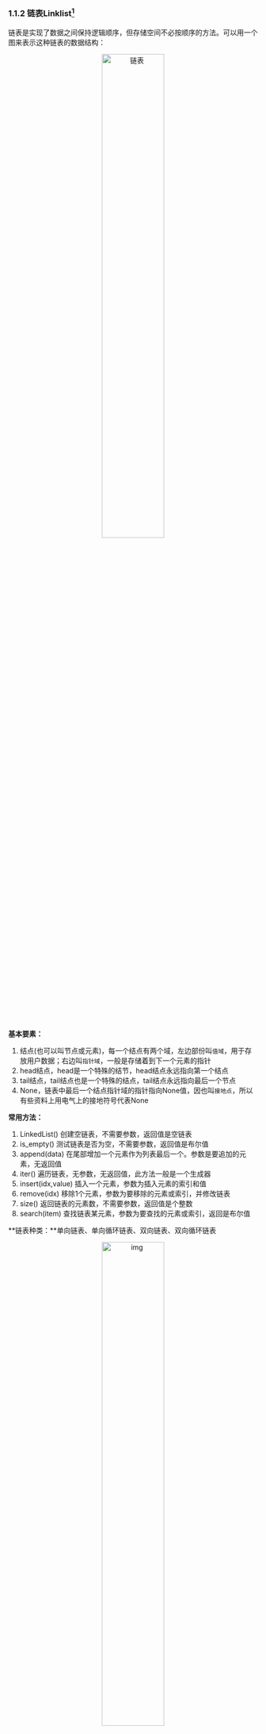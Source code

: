### 1.1.2 链表Linklist[^1]

链表是实现了数据之间保持逻辑顺序，但存储空间不必按顺序的方法。可以用一个图来表示这种链表的数据结构：

<center>
    <img src="https://zhaochj.github.io/images/2016-05-13-01.jpg" alt="链表" width="50%" height="50%" />
</center>

**基本要素：**

1. 结点(也可以叫节点或元素)，每一个结点有两个域，左边部份叫`值域`，用于存放用户数据；右边叫`指针域`，一般是存储着到下一个元素的指针
2. head结点，head是一个特殊的结节，head结点永远指向第一个结点
3. tail结点，tail结点也是一个特殊的结点，tail结点永远指向最后一个节点
4. None，链表中最后一个结点指针域的指针指向None值，因也叫`接地点`，所以有些资料上用电气上的接地符号代表None

**常用方法：**

1. LinkedList()           创建空链表，不需要参数，返回值是空链表
2. is_empty()             测试链表是否为空，不需要参数，返回值是布尔值
3. append(data)        在尾部增加一个元素作为列表最后一个。参数是要追加的元素，无返回值
4. iter()                       遍历链表，无参数，无返回值，此方法一般是一个生成器
5. insert(idx,value)   插入一个元素，参数为插入元素的索引和值
6. remove(idx)          移除1个元素，参数为要移除的元素或索引，并修改链表
7. size()                      返回链表的元素数，不需要参数，返回值是个整数
8. search(item)         查找链表某元素，参数为要查找的元素或索引，返回是布尔值

**链表种类：**单向链表、单向循环链表、双向链表、双向循环链表 

 <center>
     <img src="https://img-blog.csdn.net/20180721154905692?watermark/2/text/aHR0cHM6Ly9ibG9nLmNzZG4ubmV0L3dlaXhpbl8zNzcyODAzMQ==/font/5a6L5L2T/fontsize/400/fill/I0JBQkFCMA==/dissolve/70" alt="img"  width="50%" height="50%" />
 </center>             

#### 节点类

python用类来实现链表的数据结构，节点（Node）是实现链表的基本模块，每个节点至少包括两个重要部分。首先，包括节点自身的数据，称为“数据域”(也叫值域)。其次，每个节点包括下一个节点的“引用”(也叫指针)

实现一个Node类：

```python
class Node:
    def __init__(self, data):
        self.data = data
        self.next = None
```

此节点类只有一个构建函数，接收一个数据参数，其中`next`表示指针域的指针，实例化后得到一个节点对象，如下：

```
node = Node(4)
```

此节点对象数据为`4`，指针指向None。

这样一个节点对象可以用一个图例来更形象的说明，如下：

<div align=center>
    <img src="https://zhaochj.github.io/images/2016-05-13-02.jpg" alt="链表"  width="40%" height="40%" />
</div>

#### 链表类

LinkedList类的构建函数：

```python
class LinkedList:
    def __init__(self):
        self.head = None
        self.tail = None
```

此类实例后会生成一个链表对象，初始化了`head`和`tail`节点，且两节点都指向`None`，实例化代码如下：

```python
link_list = LinkedList()
```

也可以用图形象的表示这个链表对象，如下：

<div align=center>
    <img src="https://zhaochj.github.io/images/2016-05-13-03.jpg" alt="链表"  width="40%" height="40%" />
</div>　　　　　　　　　　　　　

##### is_empty方法实现

is_empty方法检查链表是否是一个空链表，这个方法只需要检查`head`节点是否指向`None`即可，代码如下：

```python
def is_empty(self):
        return self.head is None
```

如果是空列表返回`True`，否则返回`False`

##### append方法实现

append方法表示增加元素到链表，这和insert方法不同，前者使新增加的元素成为链表中第一个节点，而后者是根据索引值来判断插入到链表的哪个位置。代码如下：

```python
def append(self, data):
        node = Node(data)
        if self.head is None:
            self.head = node
            self.tail = node
        else:
            self.tail.next = node
            self.tail = node
```

既然要新增加节点，首先把Node类实例化得到一个node对象。这里有两种情况需要考虑，一是链表是一个空链表时怎样append一个节点；二是当链表不是空链表时又怎样append一个节点？

当`if self.head is None:`为`True`时，把链表的`head`和`tail`都指向了`node`，假如我们执行了

```
link_list(append(4))
```

此时的链表结构如下图：

<img src="https://zhaochj.github.io/images/2016-05-13-04.jpg" alt="链表"  width="40%" height="40%" />

当`if self.head is None:`为`False`时,说明链表已经增加了一个节点了，再增加一个节点时`head`已经指向了第一个节点，所以不为`None`，比如增加的第二个节点为：

```
link_list(append(5))
```

增加第二个节点的操作需要分两步完成，第一步：`self.tail.next = node`，即把上一个节点的`next`指针指向当前`node`；第二步：`self.tail = node`，把`tail`移动到`node`，如下图：

<img src="https://zhaochj.github.io/images/2016-05-13-05.jpg" alt="链表"  width="50%" height="50%" />

移动完成后就成这样了：

<img src="https://zhaochj.github.io/images/2016-05-13-06.jpg" alt="链表"  width="50%" height="50%" />

当增加第三个、第四个等节点时，按照上边的操作依次类推。

##### iter方法实现

iter方法表示遍历链表。在遍历链表时也要首先考虑空链表的情况。遍历链表时从`head`开始，直到一个节点的`next`指向`None`结束，代码如下：

```python
def iter(self):
        if not self.head:
            return
        cur = self.head
        yield cur.data
        while cur.next:
            cur = cur.next
            yield cur.data
```

当是遍历一个空链表时，`if not self.head:`为`True`，直接返回`None`；如果不是空链表就让一个局部变量`cur`指向`head`,并把`head`的`data`属性`yield`出来，再对`cur`的`next`指针指向的对象做`while`循环，直到`next`指向`None`，这样就遍历了链表。

##### insert方法实现

假如采取`append`方法又增加了两个节点，增加完成后如下图：

<img src="https://zhaochj.github.io/images/2016-05-13-07.jpg" alt="链表"  width="50%" height="50%" />

如果想在数据域为`6`的那节点处插入一个节点，需要做的操作有两步：

1. 把新节点的next指针指向数据域为`6`的这个节点，即为数据域为`5`节点的next指向指向的对象
2. 把数据域为`5`节点的next指针指向新加的节点

注： 这两个步骤不能颠倒，如果颠倒，数据域为`6`的节点会被丢失，数据域为`7`的节点不再是链表的节点。

示意图如下：

<img src="https://zhaochj.github.io/images/2016-05-13-08.jpg" alt="链表"  width="50%" height="50%" />

还要额外考虑两种情况：

1. 空链表时
2. 插入位置超出链表节点的长度时
3. 插入位置是链表的最后一个节点时，需要移动tail

当是在链表最后一个节点插入时，示意图如下：

<img src="https://zhaochj.github.io/images/2016-05-13-09.jpg" alt="链表"  width="50%" height="50%" />

要在指定的索引位置插入一个节点，前提是需要找到这个位置，在链表中只有采用遍历的方式，具有O(n)的速度，最糟糕时会遍历链表的所有节点，而当找到插入点时，我们并不需要当前节点的信息，而是需要前一个节点的信息，所以代码中巧妙的使用了`while cur_idx < idx-1:`的方式，这样能使用`cur`这个变量能指向插入点上一个节点对象。

实现`insert`方法的代码如下：

```python
def insert(self, idx, value):
        cur = self.head
        cur_idx = 0
        if cur is None:
            raise Exception('The list is an empty list')
        while cur_idx < idx-1:
            cur = cur.next
            if cur is None:
                raise Exception('list length less than index')
            cur_idx += 1
        node = Node(value)
        node.next = cur.next
        cur.next = node
        if node.next is None:
            self.tail = node
```

##### remove方法实现

remove方法接收一个idx参数，表示要删除节点的索引，此方法要考虑以下几种情况：

1. 空链表，直接抛出异常
2. 删除第一个节点时，移动head到删除节点的next指针指向的对象
3. 链表只有一个节点时，把head与tail都指向None即可
4. 删除最后一个节点时，需要移动tail到上一个节点
5. 遍历链表时要判断给定的索引是否大于链表的长度，如果大于则抛出异常信息

请看下边图例：

<img src="https://zhaochj.github.io/images/2016-05-13-10.jpg" alt="链表"  width="50%" height="50%" />

<img src="https://zhaochj.github.io/images/2016-05-13-11.jpg" alt="链表"  width="50%" height="50%" />

以下为remove函数的代码：

```python
def remove(self, idx):
       cur = self.head
       cur_idx = 0
       if self.head is None:  # 空链表时
           raise Exception('The list is an empty list')
       while cur_idx < idx-1:
           cur = cur.next
           if cur is None:
               raise Exception('list length less than index')
           cur_idx += 1
       if idx == 0:   # 当删除第一个节点时
           self.head = cur.next
           cur = cur.next
           return
       if self.head is self.tail:   # 当只有一个节点的链表时
           self.head = None
           self.tail = None
           return
       cur.next = cur.next.next
       if cur.next is None:  # 当删除的节点是链表最后一个节点时
           self.tail = cur
```

##### size函数实现

size函数不接收参数，返回链表中节点的个数，要获得链表的节点个数，必定会遍历链表，直到最后一个节点的`next`指针指向`None`时链表遍历完成，遍历时可以用一个累加器来计算节点的个数，如下代码：

```python
def size(self):
        current = self.head
        count = 0
        if current is None:
            return 'The list is an empty list'
        while current is not None:
            count += 1
            current = current.next
        return count
```

##### search函数实现

search函数接收一个item参数，表示查找节点中数据域的值。search函数遍历链表，每到一个节点把当前节点的`data`值与`item`作比较，最糟糕的情况下会全遍历链表。如果查找到有些数据则返回`True`，否则返回`False`，代码如下：

```python
def search(self, item):
        current = self.head
        found = False
        while current is not None and not found:
            if current.data == item:
                found = True
            else:
                current = current.next
        return found
```



#### Reference

---

[^1]: https://zhaochj.github.io/2016/05/12/2016-05-12-%E6%95%B0%E6%8D%AE%E7%BB%93%E6%9E%84-%E9%93%BE%E8%A1%A8/

